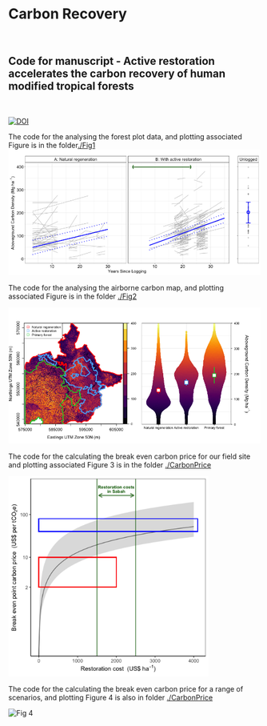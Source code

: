 # Carbon Recovery
<br>

## Code for manuscript - Active restoration accelerates the carbon recovery of human modified tropical forests
<br>

[![DOI](https://zenodo.org/badge/266838510.svg)](https://zenodo.org/badge/latestdoi/266838510)




The code for the analysing the forest plot data, and plotting associated Figure is in the folder[./Fig1](https://github.com/PhilipsonChristopher/CarbonRecovery/tree/master/Fig1)
![Fig 1](https://raw.githubusercontent.com/PhilipsonChristopher/CarbonRecovery/master/Fig1/Fig1.tiff)


The code for the analysing the airborne carbon map, and plotting associated Figure is in the folder [./Fig2](https://github.com/PhilipsonChristopher/CarbonRecovery/blob/master/Fig2)

![Fig 2](https://raw.githubusercontent.com/PhilipsonChristopher/CarbonRecovery/master/Fig2/Fig2_lowRes.tiff)



The code for the calculating the break even carbon price for our field site and plotting associated Figure 3 is in the folder [./CarbonPrice](https://github.com/PhilipsonChristopher/CarbonRecovery/blob/master/CarbonPrice)

<img src="https://raw.githubusercontent.com/PhilipsonChristopher/CarbonRecovery/master/CarbonPrice/Fig3.tiff" width="400" height="400">


The code for the calculating the break even carbon price for a range of scenarios, and plotting Figure 4 is also in folder [./CarbonPrice](https://github.com/PhilipsonChristopher/CarbonRecovery/blob/master/CarbonPrice)

![Fig 4](https://raw.githubusercontent.com/PhilipsonChristopher/CarbonRecovery/master/CarbonPrice/Fig4.tiff)
